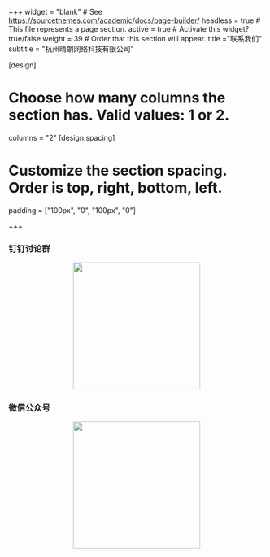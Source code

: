 +++
widget = "blank"  # See https://sourcethemes.com/academic/docs/page-builder/
headless = true  # This file represents a page section.
active = true  # Activate this widget? true/false
weight = 39  # Order that this section will appear.
title ="联系我们"
subtitle = "杭州晴朗网络科技有限公司"

[design]
  # Choose how many columns the section has. Valid values: 1 or 2.
  columns = "2"
[design.spacing]
  # Customize the section spacing. Order is top, right, bottom, left.
  padding = ["100px", "0", "100px", "0"]
   
+++
  
<div class="row featurette">
  <div class="col-12 col-sm-6">
    <h3>钉钉讨论群</h3>
    <center><img src="/img/tis/dingding_talk_group.jpeg" width="250"></center>
  </div>
  <div class="col-12 col-sm-6">
    <h3>微信公众号</h3>
    <center><img src="/img/tis/weixin_talk_group.jpg" width="250"></center>
  </div>
</div>
